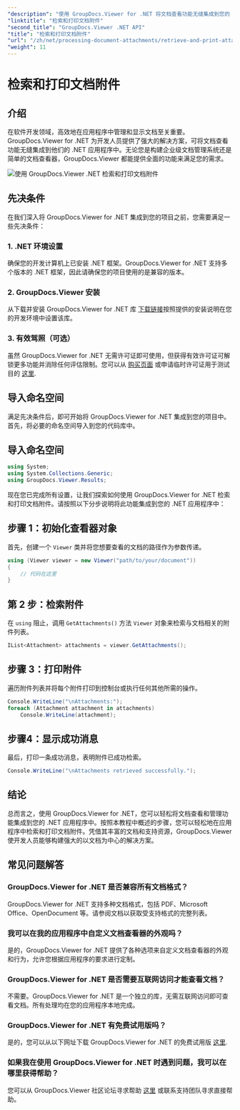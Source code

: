 ```yaml
---
"description": "使用 GroupDocs.Viewer for .NET 将文档查看功能无缝集成到您的 .NET 应用程序中。轻松检索和打印文档附件。"
"linktitle": "检索和打印文档附件"
"second_title": "GroupDocs.Viewer .NET API"
"title": "检索和打印文档附件"
"url": "/zh/net/processing-document-attachments/retrieve-and-print-attachments/"
"weight": 11
---
```


# 检索和打印文档附件

## 介绍
在软件开发领域，高效地在应用程序中管理和显示文档至关重要。GroupDocs.Viewer for .NET 为开发人员提供了强大的解决方案，可将文档查看功能无缝集成到他们的 .NET 应用程序中。无论您是构建企业级文档管理系统还是简单的文档查看器，GroupDocs.Viewer 都能提供全面的功能来满足您的需求。

![使用 GroupDocs.Viewer .NET 检索和打印文档附件](/viewer/processing-document-attachments/retrieve-and-print-document-attachments.png)

## 先决条件
在我们深入将 GroupDocs.Viewer for .NET 集成到您的项目之前，您需要满足一些先决条件：
### 1. .NET 环境设置
确保您的开发计算机上已安装 .NET 框架。GroupDocs.Viewer for .NET 支持多个版本的 .NET 框架，因此请确保您的项目使用的是兼容的版本。
### 2. GroupDocs.Viewer 安装
从下载并安装 GroupDocs.Viewer for .NET 库 [下载链接](https://releases.groupdocs.com/viewer/net/)按照提供的安装说明在您的开发环境中设置该库。
### 3. 有效驾照（可选）
虽然 GroupDocs.Viewer for .NET 无需许可证即可使用，但获得有效许可证可解锁更多功能并消除任何评估限制。您可以从 [购买页面](https://purchase.groupdocs.com/buy) 或申请临时许可证用于测试目的 [这里](https://purchase。groupdocs.com/temporary-license/).

## 导入命名空间
满足先决条件后，即可开始将 GroupDocs.Viewer for .NET 集成到您的项目中。首先，将必要的命名空间导入到您的代码库中。
## 导入命名空间
```csharp
using System;
using System.Collections.Generic;
using GroupDocs.Viewer.Results;
```

现在您已完成所有设置，让我们探索如何使用 GroupDocs.Viewer for .NET 检索和打印文档附件。请按照以下分步说明将此功能集成到您的 .NET 应用程序中：
## 步骤 1：初始化查看器对象
首先，创建一个 `Viewer` 类并将您想要查看的文档的路径作为参数传递。
```csharp
using (Viewer viewer = new Viewer("path/to/your/document"))
{
    // 代码在这里
}
```
## 第 2 步：检索附件
在 `using` 阻止，调用 `GetAttachments()` 方法 `Viewer` 对象来检索与文档相关的附件列表。
```csharp
IList<Attachment> attachments = viewer.GetAttachments();
```
## 步骤 3：打印附件
遍历附件列表并将每个附件打印到控制台或执行任何其他所需的操作。
```csharp
Console.WriteLine("\nAttachments:");
foreach (Attachment attachment in attachments)
    Console.WriteLine(attachment);
```
## 步骤4：显示成功消息
最后，打印一条成功消息，表明附件已成功检索。
```csharp
Console.WriteLine("\nAttachments retrieved successfully.");
```

## 结论
总而言之，使用 GroupDocs.Viewer for .NET，您可以轻松将文档查看和管理功能集成到您的 .NET 应用程序中。按照本教程中概述的步骤，您可以轻松地在应用程序中检索和打印文档附件。凭借其丰富的文档和支持资源，GroupDocs.Viewer 使开发人员能够构建强大的以文档为中心的解决方案。
## 常见问题解答
### GroupDocs.Viewer for .NET 是否兼容所有文档格式？
GroupDocs.Viewer for .NET 支持多种文档格式，包括 PDF、Microsoft Office、OpenDocument 等。请参阅文档以获取受支持格式的完整列表。
### 我可以在我的应用程序中自定义文档查看器的外观吗？
是的，GroupDocs.Viewer for .NET 提供了各种选项来自定义文档查看器的外观和行为，允许您根据应用程序的要求进行定制。
### GroupDocs.Viewer for .NET 是否需要互联网访问才能查看文档？
不需要。GroupDocs.Viewer for .NET 是一个独立的库，无需互联网访问即可查看文档。所有处理均在您的应用程序本地完成。
### GroupDocs.Viewer for .NET 有免费试用版吗？
是的，您可以从以下网址下载 GroupDocs.Viewer for .NET 的免费试用版 [这里](https://releases。groupdocs.com/).
### 如果我在使用 GroupDocs.Viewer for .NET 时遇到问题，我可以在哪里获得帮助？
您可以从 GroupDocs.Viewer 社区论坛寻求帮助 [这里](https://forum.groupdocs.com/c/viewer/9) 或联系支持团队寻求直接帮助。